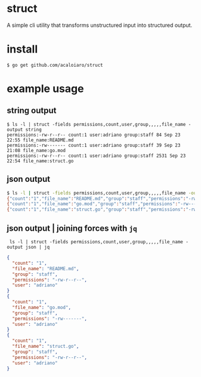 # struct

A simple cli utility that transforms unstructured input into structured output.

# install

`$ go get github.com/acaloiaro/struct`

# example usage

## string output
```
$ ls -l | struct -fields permissions,count,user,group,,,,,file_name -output string
permissions:-rw-r--r-- count:1 user:adriano group:staff 84 Sep 23 22:55 file_name:README.md
permissions:-rw------- count:1 user:adriano group:staff 39 Sep 23 21:08 file_name:go.mod
permissions:-rw-r--r-- count:1 user:adriano group:staff 2531 Sep 23 22:54 file_name:struct.go
```

## json output

```bash
$ ls -l | struct -fields permissions,count,user,group,,,,,file_name -output json
{"count":"1","file_name":"README.md","group":"staff","permissions":"-rw-r--r--","user":"adriano"}
{"count":"1","file_name":"go.mod","group":"staff","permissions":"-rw-------","user":"adriano"}
{"count":"1","file_name":"struct.go","group":"staff","permissions":"-rw-r--r--","user":"adriano"}
```

## json output | joining forces with `jq`

``` ls -l | struct -fields permissions,count,user,group,,,,,file_name -output json | jq```
```json
{
  "count": "1",
  "file_name": "README.md",
  "group": "staff",
  "permissions": "-rw-r--r--",
  "user": "adriano"
}
{
  "count": "1",
  "file_name": "go.mod",
  "group": "staff",
  "permissions": "-rw-------",
  "user": "adriano"
}
{
  "count": "1",
  "file_name": "struct.go",
  "group": "staff",
  "permissions": "-rw-r--r--",
  "user": "adriano"
}

